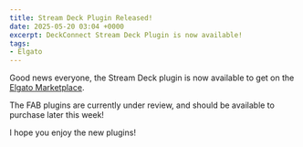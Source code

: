 ```yaml
---
title: Stream Deck Plugin Released!
date: 2025-05-20 03:04 +0000
excerpt: DeckConnect Stream Deck Plugin is now available!
tags:
- Elgato
---
```


Good news everyone, the Stream Deck plugin is now available to get on the [Elgato Marketplace](/deck).

The FAB plugins are currently under review, and should be available to purchase later this week!

I hope you enjoy the new plugins!
